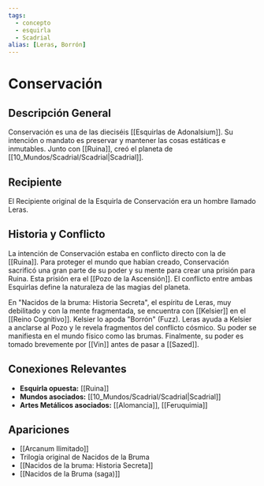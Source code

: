 ```yaml
---
tags:
  - concepto
  - esquirla
  - Scadrial
alias: [Leras, Borrón]
---
```


# Conservación

## Descripción General
Conservación es una de las dieciséis [[Esquirlas de Adonalsium]]. Su intención o mandato es preservar y mantener las cosas estáticas e inmutables. Junto con [[Ruina]], creó el planeta de [[10_Mundos/Scadrial/Scadrial|Scadrial]].

## Recipiente
El Recipiente original de la Esquirla de Conservación era un hombre llamado Leras.

## Historia y Conflicto
La intención de Conservación estaba en conflicto directo con la de [[Ruina]]. Para proteger el mundo que habían creado, Conservación sacrificó una gran parte de su poder y su mente para crear una prisión para Ruina. Esta prisión era el [[Pozo de la Ascensión]]. El conflicto entre ambas Esquirlas define la naturaleza de las magias del planeta.

En "Nacidos de la bruma: Historia Secreta", el espíritu de Leras, muy debilitado y con la mente fragmentada, se encuentra con [[Kelsier]] en el [[Reino Cognitivo]]. Kelsier lo apoda "Borrón" (Fuzz). Leras ayuda a Kelsier a anclarse al Pozo y le revela fragmentos del conflicto cósmico. Su poder se manifiesta en el mundo físico como las brumas. Finalmente, su poder es tomado brevemente por [[Vin]] antes de pasar a [[Sazed]].

## Conexiones Relevantes
* **Esquirla opuesta:** [[Ruina]]
* **Mundos asociados:** [[10_Mundos/Scadrial/Scadrial|Scadrial]]
* **Artes Metálicos asociados:** [[Alomancia]], [[Feruquimia]]

## Apariciones
* [[Arcanum Ilimitado]]
* Trilogía original de Nacidos de la Bruma
* [[Nacidos de la bruma: Historia Secreta]]
* [[Nacidos de la Bruma (saga)]]